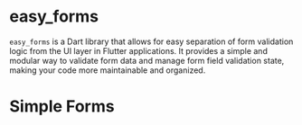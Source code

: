 # easy_forms

`easy_forms` is a Dart library that allows for easy separation of form validation logic from the UI layer in Flutter applications. 
It provides a simple and modular way to validate form data and manage form field validation state, making your code more maintainable and organized.

# Simple Forms

